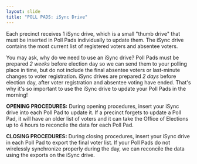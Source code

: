 ```yaml
---
layout: slide
title: "POLL PADS: iSync Drive"
---
```


Each precinct receives 1 iSync drive, which is a small &quot;thumb drive&quot; that must be inserted in Poll Pads individually to update them. The iSync drive contains the most current list of registered voters and absentee voters.

You may ask, why do we need to use an iSync drive? Poll Pads must be prepared *2 weeks* before election day so we can send them to your polling place in time, but do not include the final absentee voters or last-minute changes to voter registration. iSync drives are prepared *2 days* before election day, after voter registration and absentee voting have ended. That&#39;s why it&#39;s so important to use the iSync drive to update your Poll Pads in the morning!

**OPENING PROCEDURES:** During opening procedures, insert your iSync drive into each Poll Pad to update it. If a precinct forgets to update a Poll Pad, it will have an older list of voters and it can take the Office of Elections up to 4 hours to reconcile the data for each Poll Pad.

**CLOSING PROCEDURES:** During closing procedures, insert your iSync drive in each Poll Pad to export the final voter list. If your Poll Pads do not wirelessly synchronize properly during the day, we can reconcile the data using the exports on the iSync drive.